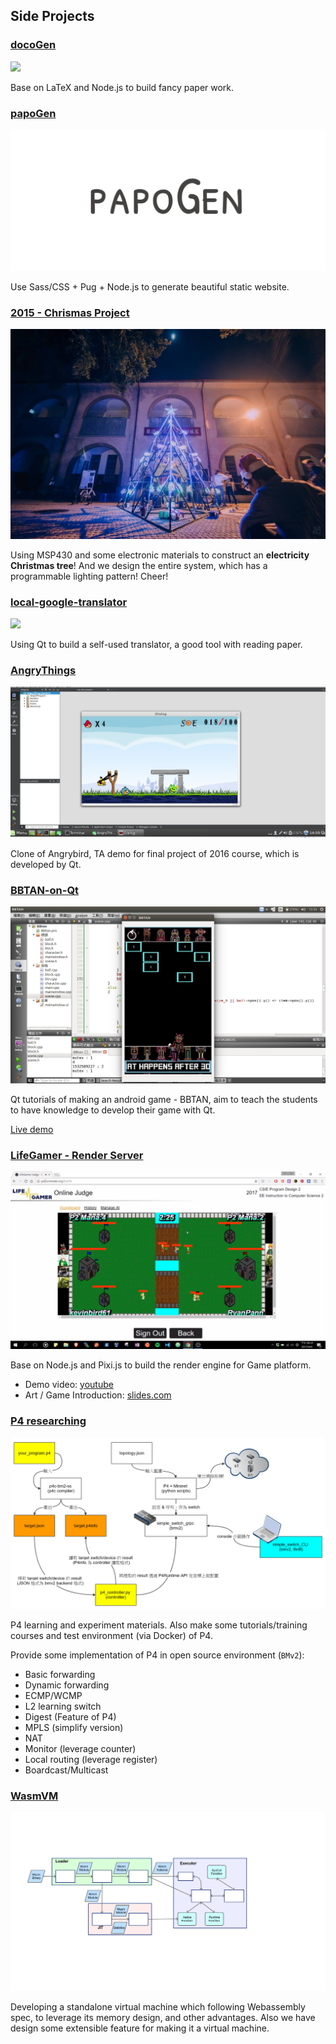 ## Side Projects

### [docoGen](https://github.com/toolbuddy/docoGen) 

![](https://i.imgur.com/ZN1WU8s.png)

Base on LaTeX and Node.js to build fancy paper work.

### [papoGen](https://github.com/toolbuddy/papoGen)

![](src/image/work/papogen.png)

Use Sass/CSS + Pug + Node.js to generate beautiful static website.

### [2015 - Chrismas Project](https://github.com/kevinbird61/2015-Fall-MSP4305529)

![](src/image/profile/christmas.jpg)

Using MSP430 and some electronic materials to construct an **electricity Christmas tree**! And we design the entire system, which has a programmable lighting pattern! Cheer!

### [local-google-translator](https://github.com/kevinbird61/local-google-translator)

![](https://i.imgur.com/kLPOEEJ.gif)

Using Qt to build a self-used translator, a good tool with reading paper.

### [AngryThings](https://github.com/ncku-pd2/AngryThings)

![](src/image/work/angry.png)

Clone of Angrybird, TA demo for final project of 2016 course, which is developed by Qt.

### [BBTAN-on-Qt](https://github.com/kevinbird61/BBTAN-on-Qt)

![](res/BBTAN.png)

Qt tutorials of making an android game - BBTAN, aim to teach the students to have knowledge to develop their game with Qt. 

[Live demo](https://www.youtube.com/watch?v=5zrB5aS5AWo)

### [LifeGamer - Render Server](https://github.com/pd2-ncku/LifeGamer-Render)

![](src/image/work/pd2royale.png)

Base on Node.js and Pixi.js to build the render engine for Game platform.

* Demo video: [youtube](https://www.youtube.com/watch?v=e-x1l53ZEKk)
* Art / Game Introduction: [slides.com](http://slides.com/kevinbird61/pd2-royale) 

### [P4 researching](https://github.com/kevinbird61/p4-researching) 

![](res/program_architecture.png)

P4 learning and experiment materials. Also make some tutorials/training courses and test
environment (via Docker) of P4.

Provide some implementation of P4 in open source environment (`BMv2`):
* Basic forwarding
* Dynamic forwarding 
* ECMP/WCMP
* L2 learning switch
* Digest (Feature of P4)
* MPLS (simplify version)
* NAT
* Monitor (leverage counter)
* Local routing (leverage register)
* Boardcast/Multicast

### [WasmVM](https://github.com/WasmVM/WasmVM)

![](res/wasmvm.png)

Developing a standalone virtual machine which following Webassembly spec, to leverage its memory design,
and other advantages. Also we have design some extensible feature for making it a virtual machine.